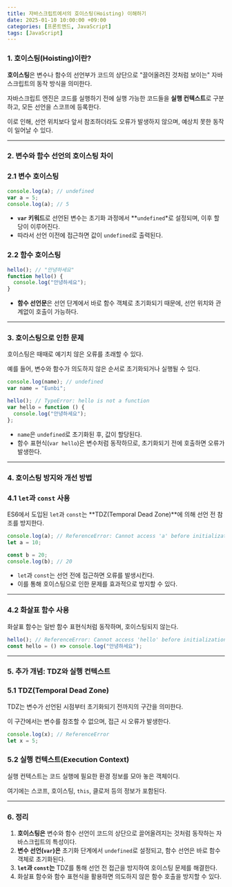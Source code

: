 ```yaml
---
title: 자바스크립트에서의 호이스팅(Hoisting) 이해하기
date: 2025-01-10 10:00:00 +09:00
categories: [프론트엔드, JavaScript]
tags: [JavaScript]
---
```


### 1. 호이스팅(Hoisting)이란?

**호이스팅**은 변수나 함수의 선언부가 코드의 상단으로 "끌어올려진 것처럼 보이는" 자바스크립트의 동작 방식을 의미한다.

자바스크립트 엔진은 코드를 실행하기 전에 실행 가능한 코드들을 **실행 컨텍스트**로 구분하고, 모든 선언을 스코프에 등록한다.

이로 인해, 선언 위치보다 앞서 참조하더라도 오류가 발생하지 않으며, 예상치 못한 동작이 일어날 수 있다.

---

### 2. 변수와 함수 선언의 호이스팅 차이

### 2.1 변수 호이스팅

```jsx
console.log(a); // undefined
var a = 5;
console.log(a); // 5
```

- **`var` 키워드**로 선언된 변수는 초기화 과정에서 \**`undefined`*로 설정되며, 이후 할당이 이루어진다.
- 따라서 선언 이전에 접근하면 값이 `undefined`로 출력된다.

### 2.2 함수 호이스팅

```jsx
hello(); // "안녕하세요"
function hello() {
  console.log("안녕하세요");
}
```

- **함수 선언문**은 선언 단계에서 바로 함수 객체로 초기화되기 때문에, 선언 위치와 관계없이 호출이 가능하다.

---

### 3. 호이스팅으로 인한 문제

호이스팅은 때때로 예기치 않은 오류를 초래할 수 있다.

예를 들어, 변수와 함수가 의도하지 않은 순서로 초기화되거나 실행될 수 있다.

```jsx
console.log(name); // undefined
var name = "Eunbi";

hello(); // TypeError: hello is not a function
var hello = function () {
  console.log("안녕하세요");
};
```

- `name`은 `undefined`로 초기화된 후, 값이 할당된다.
- 함수 표현식(`var hello`)은 변수처럼 동작하므로, 초기화되기 전에 호출하면 오류가 발생한다.

---

### 4. 호이스팅 방지와 개선 방법

### 4.1 `let`과 `const` 사용

ES6에서 도입된 `let`과 `const`는 **TDZ(Temporal Dead Zone)**에 의해 선언 전 참조를 방지한다.

```jsx
console.log(a); // ReferenceError: Cannot access 'a' before initialization
let a = 10;

const b = 20;
console.log(b); // 20
```

- `let`과 `const`는 선언 전에 접근하면 오류를 발생시킨다.
- 이를 통해 호이스팅으로 인한 문제를 효과적으로 방지할 수 있다.

---

### 4.2 화살표 함수 사용

화살표 함수는 일반 함수 표현식처럼 동작하며, 호이스팅되지 않는다.

```jsx
hello(); // ReferenceError: Cannot access 'hello' before initialization
const hello = () => console.log("안녕하세요");
```

---

### 5. 추가 개념: TDZ와 실행 컨텍스트

### 5.1 TDZ(Temporal Dead Zone)

TDZ는 변수가 선언된 시점부터 초기화되기 전까지의 구간을 의미한다.

이 구간에서는 변수를 참조할 수 없으며, 접근 시 오류가 발생한다.

```jsx
console.log(x); // ReferenceError
let x = 5;
```

### 5.2 실행 컨텍스트(Execution Context)

실행 컨텍스트는 코드 실행에 필요한 환경 정보를 모아 놓은 객체이다.

여기에는 스코프, 호이스팅, `this`, 클로저 등의 정보가 포함된다.

---

### 6. 정리

1. **호이스팅은** 변수와 함수 선언이 코드의 상단으로 끌어올려지는 것처럼 동작하는 자바스크립트의 특성이다.
2. **변수 선언(`var`)은** 초기화 단계에서 `undefined`로 설정되고, 함수 선언은 바로 함수 객체로 초기화된다.
3. **`let`과 `const`는** TDZ를 통해 선언 전 접근을 방지하여 호이스팅 문제를 해결한다.
4. 화살표 함수와 함수 표현식을 활용하면 의도하지 않은 함수 호출을 방지할 수 있다.
